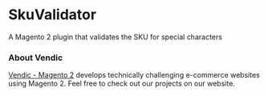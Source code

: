 # SkuValidator
A Magento 2 plugin that validates the SKU for special characters 

### About Vendic
[Vendic - Magento 2](https://vendic.nl "Vendic Homepage") develops technically challenging e-commerce websites using Magento 2. Feel free to check out our projects on our website.

